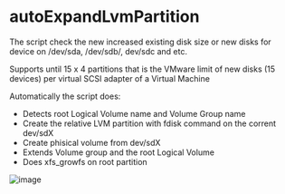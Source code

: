 # autoExpandLvmPartition

The script check the new increased existing disk size or new disks for device on /dev/sda, /dev/sdb/, dev/sdc and etc.

Supports until 15 x 4 partitions that is the VMware limit of new disks (15 devices) per virtual SCSI adapter of a Virtual Machine

Automatically the script does:

- Detects root Logical Volume name and Volume Group name
- Create the relative LVM partition with fdisk command on the corrent dev/sdX
- Create phisical volume from dev/sdX
- Extends Volume group and the root Logical Volume
- Does xfs_growfs on root partition

![image](https://user-images.githubusercontent.com/47394256/163584550-46f06e27-2002-414e-b20d-258dfc963db0.png)
